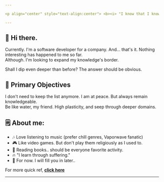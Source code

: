 ```yaml
---

<p align="center" style="text-align:center"> <b><i> "I know that I know nothing." </b></i></p>

---
```


## :wave: Hi there.
Currently. I'm a software developer for a company. And... that's it. Nothing interesting has happened to me so far.<br>
Although. I'm looking to expand my knowledge's border.

Shall I dip even deeper than before? The answer should be obvious.

## :notebook_with_decorative_cover: Primary Objectives
I don't need to keep the list anymore. I am at peace. But always remain knowledgeable.<br>
Be like water, my friend. High plasticity, and seep through deeper domains.

## :spiral_notepad: About me:
- :notes: Love listening to music (prefer chill genres, Vaporwave fanatic) 
- :video_game: Like video games. But don't play them religiously as I used to.
- :open_book: Reading books.. should be everyone favorite activity.
- :fire: "I learn through suffering."
- :bookmark_tabs: For now. I will fill you in later..

For more quick ref, [**click here**](https://faultytwo.github.io/)

---
